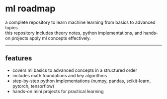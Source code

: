 # ml roadmap  

a complete repository to learn machine learning from basics to advanced topics.  
this repository includes theory notes, python implementations, and hands-on projects apply ml concepts effectively.  

---

## features  

- covers ml basics to advanced concepts in a structured order  
- includes math foundations and key algorithms  
- step-by-step python implementations (numpy, pandas, scikit-learn, pytorch, tensorflow)  
- hands-on mini projects for practical learning  


